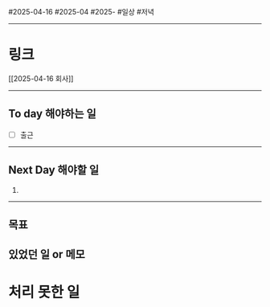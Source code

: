 #2025-04-16 #2025-04 #2025-
#일상 #저녁 

-------
# 링크
[[2025-04-16 회사]]

---
## To day 해야하는 일
- [ ] 출근

---
## Next Day 해야할 일
1. 

---

## 목표


## 있었던 일  or 메모


# 처리 못한 일